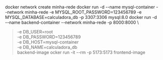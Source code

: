 docker network create minha-rede
docker run -d --name mysql-container --network minha-rede   -e MYSQL_ROOT_PASSWORD=123456789   -e MYSQL_DATABASE=calculadora_db   -p 3307:3306 mysql:8.0
docker run -d --name backend-container --network minha-rede -p 8000:8000 \
>   -e DB_USER=root \
>   -e DB_PASSWORD=123456789 \
>   -e DB_HOST=mysql-container \
>   -e DB_NAME=calculadora_db \
>   backend-image
ocker run -it --rm -p 5173:5173 frontend-image

